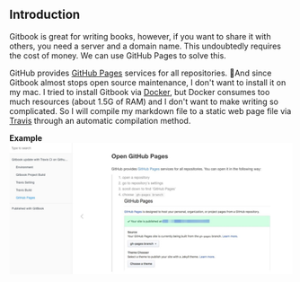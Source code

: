 ## Introduction
Gitbook is great for writing books, however, if you want to share it with others, you need a server and a domain name. This undoubtedly requires the cost of money. We can use GitHub Pages to solve this.

GitHub provides [GitHub Pages](https://pages.github.com/) services for all repositories. And since Gitbook almost stops open source maintenance, I don't want to install it on my mac. I tried to install Gitbook via [Docker](https://hub.docker.com/r/fellah/gitbook), but Docker consumes too much resources (about 1.5G of RAM) and I don't want to make writing so complicated. So I will compile my markdown file to a static web page file via [Travis](https://travis-ci.org) through an automatic compilation method.

**Example**
![Readme-01](/assets/Readme-01.jpg)
